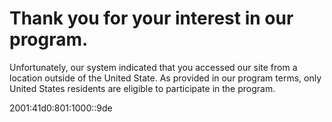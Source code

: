  

Thank you for your interest in our program.
===========================================

Unfortunately, our system indicated that you accessed our site from a location outside of the United State. As provided in our program terms, only United States residents are eligible to participate in the program.

2001:41d0:801:1000::9de